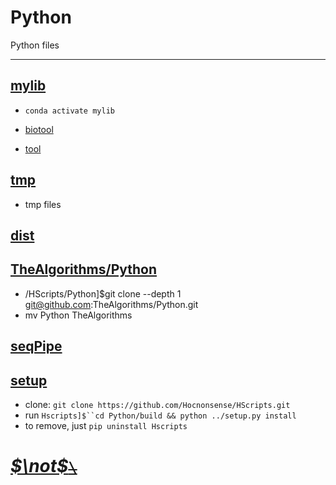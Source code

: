<!--
 * @Date: 2020-10-02 20:40:15
 * @LastEditors: Hwrn
 * @LastEditTime: 2020-10-29 14:39:21
 * @FilePath: /HScripts/Python/README.md
 * @Description:
-->
Python
===
Python files

---
## [mylib](mylib/__init__.py)
- `conda activate mylib`

- [biotool](mylib/biotool/__init__.py)
- [tool](mylib/tool/__init__.py)

## [tmp](tmp/__init__.py)
- tmp files

## [dist](dist/README.md)

## [TheAlgorithms/Python](TheAlgorithms/README.md)
- /HScripts/Python]$git clone --depth 1 git@github.com:TheAlgorithms/Python.git
- mv Python TheAlgorithms

## [seqPipe](seqPipe/__init__.py)

## [setup](setup.py)
- clone: `git clone https://github.com/Hocnonsense/HScripts.git`
- run `Hscripts]$``cd Python/build && python ../setup.py install`
- to remove, just `pip uninstall Hscripts`


# [***$\not$<!-- @Hwrn -->*~~`\`~~**](../README.md)
